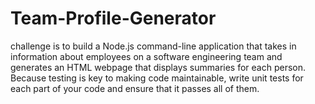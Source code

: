 # Team-Profile-Generator
challenge is to build a Node.js command-line application that takes in information about employees on a software engineering team and generates an HTML webpage that displays summaries for each person. Because testing is key to making code maintainable,  write unit tests for each part of your code and ensure that it passes all of them.
